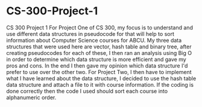 # CS-300-Project-1
CS 300 Project 1
For Project One of CS 300, my focus is to understand and use different data structures in pseudocode for that will help to sort information about Computer Science courses for ABCU. My three data structures that were used here are vector, hash table and binary tree, after creating pseudocodes for each of these, I then ran an analysis using Big O in order to determine which data structure is more efficient and gave my pros and cons. In the end I then gave my opinion which data structure I'd prefer to use over the other two. 
For Project Two, I then have to implement what I have learned about the data structure, I decided to use the hash table data structure and attach a file to it with course information. If the coding is done correctly then the code I used should sort each course into alphanumeric order. 
